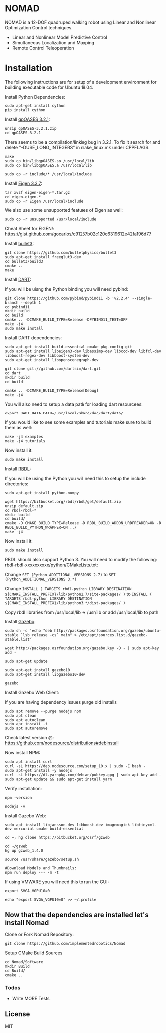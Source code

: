 # NOMAD
NOMAD is a 12-DOF quadruped walking robot using Linear and Nonlinear Optimization Control techniques.

  - Linear and Nonlinear Model Predictive Control
  - Simultaneous Localization and Mapping
  - Remote Control Teleoperation

# Installation

The following instructions are for setup of a development environment for building executable code for Ubuntu 18.04.

Install Python Dependencies:
```
sudo apt-get install cython
pip install cython
```

Install [qpOASES 3.2.1](https://projects.coin-or.org/qpOASES/wiki/QpoasesDownload):
```
unzip qpOASES-3.2.1.zip
cd qpOASES-3.2.1
```
There seems to be a compilation/linking bug in 3.2.1. To fix it search for and  delete "-DUSE_LONG_INTEGERS" in make_linux.mk under CPPFLAGS.
```
make
sudo cp bin/libqpOASES.so /usr/local/lib
sudo cp bin/libqpOASES.a /usr/local/lib

sudo cp -r include/* /usr/local/include
```

Install [Eigen 3.3.7](http://eigen.tuxfamily.org/index.php?title=Main_Page):
```
tar xvzf eigen-eigen-*.tar.gz
cd eigen-eigen-*
sudo cp -r Eigen /usr/local/include
```
 We also use some unsupported features of Eigen as well:
 ```
 sudo cp -r unsupported /usr/local/include
 ```

 Cheat Sheet for EIGEN!:
 https://gist.github.com/gocarlos/c91237b02c120c6319612e42fa196d77
 
 
Install [bullet3](https://github.com/bulletphysics/bullet3):
 ```
git clone https://github.com/bulletphysics/bullet3
sudo apt-get install freeglut3-dev
cd bullet3/build3
cmake ..
make 
 ```

Install [DART](http://dartsim.github.io/install_dart_on_ubuntu.html):

If you will be uisng the Python binding you will need pybind:

```
git clone https://github.com/pybind/pybind11 -b 'v2.2.4' --single-branch --depth 1
cd pybind11
mkdir build
cd build
cmake .. -DCMAKE_BUILD_TYPE=Release -DPYBIND11_TEST=OFF
make -j4
sudo make install
```

Install DART dependencies:
```
sudo apt-get install build-essential cmake pkg-config git
sudo apt-get install libeigen3-dev libassimp-dev libccd-dev libfcl-dev libboost-regex-dev libboost-system-dev
sudo apt-get install libopenscenegraph-dev
```

```
git clone git://github.com/dartsim/dart.git
cd dart
mkdir build
cd build

cmake .. -DCMAKE_BUILD_TYPE=Release[Debug]
make -j4
```

You will also need to setup a data path for loading dart resourcees:

```
export DART_DATA_PATH=/usr/local/share/doc/dart/data/
```

If you would like to see some examples and tutorials make sure to build them as well:

```
make -j4 examples
make -j4 tutorials
```

Now install it:

```
sudo make install
```

Install [RBDL](http://dartsim.github.io/install_dart_on_ubuntu.html):

If you will be using the Python you will need this to setup the include directories:

```
sudo apt-get install python-numpy
```

```
wget https://bitbucket.org/rbdl/rbdl/get/default.zip
unzip default.zip
cd rbdl-rbdl-*
mkdir build
cd build/
cmake -D CMAKE_BUILD_TYPE=Release -D RBDL_BUILD_ADDON_URDFREADER=ON -D RBDL_BUILD_PYTHON_WRAPPER=ON ../
make -j4
```

Now install it:
```
sudo make install
```

RBDL should also support Python 3.  You will need to modify the following:
rbdl-rbdl-xxxxxxxxxx/python/CMakeLists.txt:

Change `SET (Python_ADDITIONAL_VERSIONS 2.7)`
to `SET (Python_ADDITIONAL_VERSIONS 3.*)`

Change `INSTALL ( TARGETS rbdl-python LIBRARY DESTINATION ${CMAKE_INSTALL_PREFIX}/lib/python2.7/site-packages/ )`
to `INSTALL ( TARGETS rbdl-python LIBRARY DESTINATION ${CMAKE_INSTALL_PREFIX}/lib/python3.*/dist-packages/ )`

Copy rbdl libraries from /usr/local/lib -> /usr/lib or add /usr/local/lib to path

Install [Gazebo](http://gazebosim.org/):

```
sudo sh -c 'echo "deb http://packages.osrfoundation.org/gazebo/ubuntu-stable `lsb_release -cs` main" > /etc/apt/sources.list.d/gazebo-stable.list'

wget http://packages.osrfoundation.org/gazebo.key -O - | sudo apt-key add -

sudo apt-get update
```

```
sudo apt-get install gazebo10
sudo apt-get install libgazebo10-dev

gazebo
```

Install Gazebo Web Client:

If you are having dependency issues purge old installs
```
sudo apt remove --purge nodejs npm
sudo apt clean
sudo apt autoclean
sudo apt install -f
sudo apt autoremove
```

Check latest version @:
https://github.com/nodesource/distributions#debinstall

Now install NPM:
```
sudo apt install curl
curl -sL https://deb.nodesource.com/setup_10.x | sudo -E bash -
sudo apt-get install -y nodejs
curl -sL https://dl.yarnpkg.com/debian/pubkey.gpg | sudo apt-key add -
sudo apt-get update && sudo apt-get install yarn
```

Verify installation:
```
npm -version

nodejs -v
```

Install Gazebo Web:
```
sudo apt install libjansson-dev libboost-dev imagemagick libtinyxml-dev mercurial cmake build-essential

cd ~; hg clone https://bitbucket.org/osrf/gzweb

cd ~/gzweb
hg up gzweb_1.4.0

source /usr/share/gazebo/setup.sh

#Download Models and Thumbnails:
npm run deploy --- -m -t
```
If using VMWARE you will need this to run the GUI:
```
export SVGA_VGPU10=0

echo "export SVGA_VGPU10=0" >> ~/.profile
```


## Now that the dependencies are installed let's install Nomad
Clone or Fork Nomad Repository:
```
git clone https://github.com/implementedrobotics/Nomad
```

Setup CMake Build Sources
```
cd Nomad/Software
mkdir Build
cd Build/
cmake ..
```

### Todos

 - Write MORE Tests

License
----

MIT


